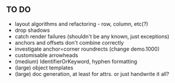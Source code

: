 TO DO
-----

* layout algorithms and refactoring - row, column, etc(?)
* drop shadows
* catch render failures (shouldn't be any known, just exceptions)
* anchors and offsets don't combine correctly
* investigate anchor=corner roundrects (change demo.1000)
* customisable arrowheads
* (medium) IdentifierOrKeyword, hyphen formatting
* (large) object templates
* (large) doc generation, at least for attrs. or just handwrite it all?
